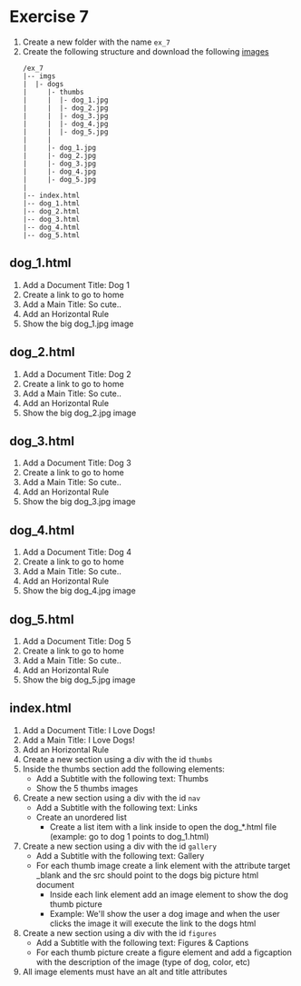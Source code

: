# Exercise 7

1. Create a new folder with the name `ex_7`
1. Create the following structure and download the following [images](../../resources/images/html/dogs)
   ```
   /ex_7
   |-- imgs
   |  |- dogs
   |     |- thumbs
   |     |  |- dog_1.jpg
   |     |  |- dog_2.jpg
   |     |  |- dog_3.jpg
   |     |  |- dog_4.jpg
   |     |  |- dog_5.jpg
   |     |
   |     |- dog_1.jpg
   |     |- dog_2.jpg
   |     |- dog_3.jpg
   |     |- dog_4.jpg
   |     |- dog_5.jpg
   |
   |-- index.html
   |-- dog_1.html
   |-- dog_2.html
   |-- dog_3.html
   |-- dog_4.html
   |-- dog_5.html
   ```

## dog_1.html

1. Add a Document Title: Dog 1
1. Create a link to go to home
1. Add a Main Title: So cute..
1. Add an Horizontal Rule
1. Show the big dog_1.jpg image

## dog_2.html

1. Add a Document Title: Dog 2
1. Create a link to go to home
1. Add a Main Title: So cute..
1. Add an Horizontal Rule
1. Show the big dog_2.jpg image

## dog_3.html

1. Add a Document Title: Dog 3
1. Create a link to go to home
1. Add a Main Title: So cute..
1. Add an Horizontal Rule
1. Show the big dog_3.jpg image

## dog_4.html

1. Add a Document Title: Dog 4
1. Create a link to go to home
1. Add a Main Title: So cute..
1. Add an Horizontal Rule
1. Show the big dog_4.jpg image

## dog_5.html

1. Add a Document Title: Dog 5
1. Create a link to go to home
1. Add a Main Title: So cute..
1. Add an Horizontal Rule
1. Show the big dog_5.jpg image

## index.html

1. Add a Document Title: I Love Dogs!
1. Add a Main Title: I Love Dogs!
1. Add an Horizontal Rule
1. Create a new section using a div with the id `thumbs`
1. Inside the thumbs section add the following elements:
   - Add a Subtitle with the following text: Thumbs
   - Show the 5 thumbs images
1. Create a new section using a div with the id `nav`
   - Add a Subtitle with the following text: Links
   - Create an unordered list
     - Create a list item with a link inside to open the dog\_\*.html file (example: go to dog 1 points to dog_1.html)
1. Create a new section using a div with the id `gallery`
   - Add a Subtitle with the following text: Gallery
   - For each thumb image create a link element with the attribute target \_blank and the src should point to the dogs big picture html document
     - Inside each link element add an image element to show the dog thumb picture
     - Example: We'll show the user a dog image and when the user clicks the image it will execute the link to the dogs html
1. Create a new section using a div with the id `figures`
   - Add a Subtitle with the following text: Figures & Captions
   - For each thumb picture create a figure element and add a figcaption with the description of the image (type of dog, color, etc)
1. All image elements must have an alt and title attributes
